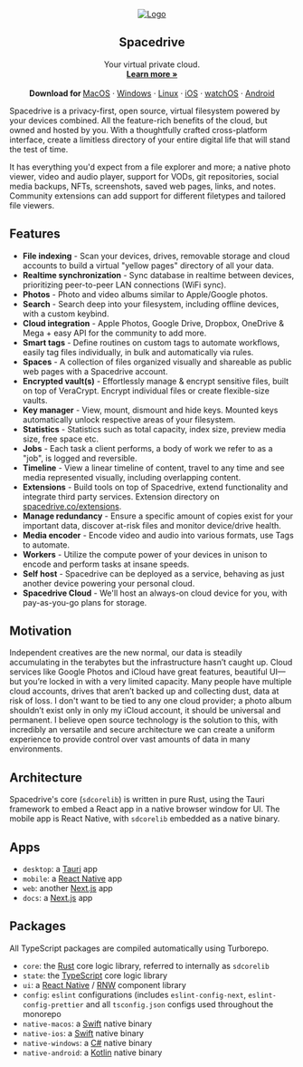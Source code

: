 <p align="center">
  <a href="#">
    <img src="https://cdn.discordapp.com/attachments/795140682247307277/925649615867498516/CleanShot_2021-12-28_at_23.19.592x.png" alt="Logo">
    
  </a>
  <h2 align="center">Spacedrive</h2>
  <p align="center">
    Your virtual private cloud.
    <br />
    <a href="https://spacedrive.co"><strong>Learn more »</strong></a>
    <br />
    <br />
    <b>Download for </b>
    <a href="">MacOS</a>
    ·
    <a href="">Windows</a>
    ·
    <a href="">Linux</a>
    ·
    <a href="">iOS</a>
    ·
    <a href="">watchOS</a>
    ·
    <a href="">Android</a>

  </p>
</p>

Spacedrive is a privacy-first, open source, virtual filesystem powered by your devices combined. All the feature-rich benefits of the cloud, but owned and hosted by you. With a thoughtfully crafted cross-platform interface, create a limitless directory of your entire digital life that will stand the test of time.

It has everything you'd expect from a file explorer and more; a native photo viewer, video and audio player, support for VODs, git repositories, social media backups, NFTs, screenshots, saved web pages, links, and notes. Community extensions can add support for different filetypes and tailored file viewers.

## Features
- **File indexing** - Scan your devices, drives, removable storage and cloud accounts to build a virtual "yellow pages" directory of all your data.
- **Realtime synchronization** - Sync database in realtime between devices, prioritizing peer-to-peer LAN connections (WiFi sync).
- **Photos** - Photo and video albums similar to Apple/Google photos.
- **Search** - Search deep into your filesystem, including offline devices, with a custom keybind.
- **Cloud integration** - Apple Photos, Google Drive, Dropbox, OneDrive & Mega + easy API for the community to add more.
- **Smart tags** - Define routines on custom tags to automate workflows, easily tag files individually, in bulk and automatically via rules.
- **Spaces** - A collection of files organized visually and shareable as public web pages with a Spacedrive account.
- **Encrypted vault(s)** - Effortlessly manage & encrypt sensitive files, built on top of VeraCrypt. Encrypt individual files or create flexible-size vaults.
- **Key manager** - View, mount, dismount and hide keys. Mounted keys automatically unlock respective areas of your filesystem.
- **Statistics** - Statistics such as total capacity, index size, preview media size, free space etc.
- **Jobs** - Each task a client performs, a body of work we refer to as a "job", is logged and reversible.
- **Timeline** - View a linear timeline of content, travel to any time and see media represented visually, including overlapping content.
- **Extensions** - Build tools on top of Spacedrive, extend functionality and integrate third party services. Extension directory on [spacedrive.co/extensions](#).
- **Manage redundancy** - Ensure a specific amount of copies exist for your important data, discover at-risk files and monitor device/drive health.
- **Media encoder** - Encode video and audio into various formats, use Tags to automate.
- **Workers** - Utilize the compute power of your devices in unison to encode and perform tasks at insane speeds.
- **Self host** - Spacedrive can be deployed as a service, behaving as just another device powering your personal cloud.
- **Spacedrive Cloud** - We'll host an always-on cloud device for you, with pay-as-you-go plans for storage.

## Motivation
Independent creatives are the new normal, our data is steadily accumulating in the terabytes but the infrastructure hasn’t caught up. Cloud services like Google Photos and iCloud have great features, beautiful UI—but you’re locked in with a very limited capacity. Many people have multiple cloud accounts, drives that aren’t backed up and collecting dust, data at risk of loss. I don't want to be tied to any one cloud provider; a photo album shouldn’t exist only in only my iCloud account, it should be universal and permanent. I believe open source technology is the solution to this, with incredibly an versatile and secure architecture we can create a uniform experience to provide control over vast amounts of data in many environments. 

<!-- With a cultural boom of independent creatives there is a lack of tools to support the ever increasing amount of data accumulated. Cloud services have great features, but require your content to be *in* the cloud to benefit from them. For most creators a 50GB OBS recording is just not convenient to upload. 

I believe, in the advent of web3, we need to control and own our own data portfolios, not cloud companies. One uniform way to track, organize, back-up, share, encrypt and view an unlimited amount of data, not locking into a single provider and living within their limits.  -->

## Architecture
Spacedrive's core (`sdcorelib`) is written in pure Rust, using the Tauri framework to embed a React app in a native browser window for UI. The mobile app is React Native, with `sdcorelib` embedded as a native binary. 

## Apps
- `desktop`: a [Tauri](https://nextjs.org) app
- `mobile`: a [React Native](https://nextjs.org) app
- `web`: another [Next.js](https://nextjs.org) app
- `docs`: a [Next.js](https://nextjs.org) app
  
## Packages
All TypeScript packages are compiled automatically using Turborepo.
- `core`: the [Rust]() core logic library, referred to internally as `sdcorelib`
- `state`: the [TypeScript]() core logic library
- `ui`: a [React Native]() / [RNW]() component library
- `config`: `eslint` configurations (includes `eslint-config-next`, `eslint-config-prettier` and all `tsconfig.json` configs used throughout the monorepo
- `native-macos`: a [Swift]() native binary
- `native-ios`: a [Swift]() native binary
- `native-windows`: a [C#]() native binary
- `native-android`: a [Kotlin]() native binary


## 